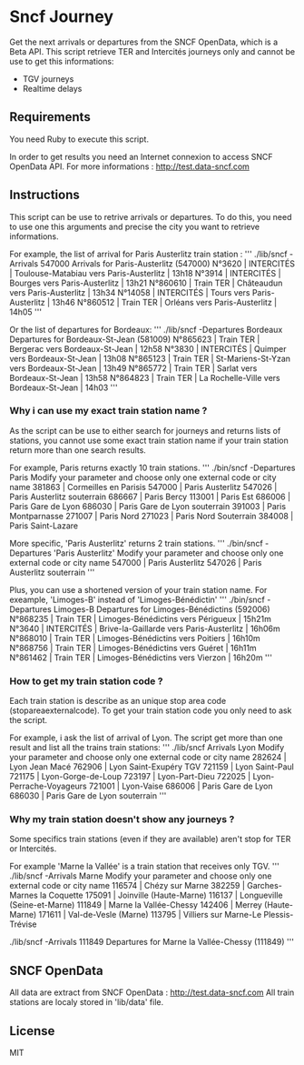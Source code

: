 Sncf Journey
============

Get the next arrivals or departures from the SNCF OpenData, which is a Beta API.
This script retrieve TER and Intercités journeys only and cannot be use to get this informations:
* TGV journeys
* Realtime delays

## Requirements
You need Ruby to execute this script.

In order to get results you need an Internet connexion to access SNCF OpenData API.
For more informations : http://test.data-sncf.com

## Instructions
This script can be use to retrive arrivals or departures.
To do this, you need to use one this arguments and precise the city you want to retrieve informations.

For example, the list of arrival for Paris Austerlitz train station :
'''
./lib/sncf -Arrivals 547000
Arrivals for Paris-Austerlitz (547000)
N°3620   | INTERCITÉS | Toulouse-Matabiau vers Paris-Austerlitz       | 13h18
N°3914   | INTERCITÉS | Bourges vers Paris-Austerlitz                 | 13h21
N°860610 | Train TER  | Châteaudun vers Paris-Austerlitz              | 13h34
N°14058  | INTERCITÉS | Tours vers Paris-Austerlitz                   | 13h46
N°860512 | Train TER  | Orléans vers Paris-Austerlitz                 | 14h05
'''

Or the list of departures for Bordeaux:
'''
./lib/sncf -Departures Bordeaux
Departures for Bordeaux-St-Jean (581009)
N°865623 | Train TER  | Bergerac vers Bordeaux-St-Jean                | 12h58
N°3830   | INTERCITÉS | Quimper vers Bordeaux-St-Jean                 | 13h08
N°865123 | Train TER  | St-Mariens-St-Yzan vers Bordeaux-St-Jean      | 13h49
N°865772 | Train TER  | Sarlat vers Bordeaux-St-Jean                  | 13h58
N°864823 | Train TER  | La Rochelle-Ville vers Bordeaux-St-Jean       | 14h03
'''

### Why i can use my exact train station name ?
As the script can be use to either search for journeys and returns lists of stations, you cannot use some exact train station name if your train station return more than one search results.

For example, Paris returns exactly 10 train stations. 
'''
./bin/sncf -Departures Paris
Modify your parameter and choose only one external code or city name
381863 | Cormeilles en Parisis
547000 | Paris Austerlitz
547026 | Paris Austerlitz souterrain
686667 | Paris Bercy
113001 | Paris Est
686006 | Paris Gare de Lyon
686030 | Paris Gare de Lyon souterrain
391003 | Paris Montparnasse
271007 | Paris Nord
271023 | Paris Nord Souterrain
384008 | Paris Saint-Lazare

More specific, 'Paris Austerlitz' returns 2 train stations.
'''
./bin/sncf -Departures 'Paris Austerlitz'
Modify your parameter and choose only one external code or city name
547000 | Paris Austerlitz
547026 | Paris Austerlitz souterrain
'''

Plus, you can use a shortened version of your train station name.
For exeample, 'Limoges-B' instead of 'Limoges-Bénédictin'
'''
./bin/sncf -Departures Limoges-B
Departures for Limoges-Bénédictins (592006)
N°868235 | Train TER  | Limoges-Bénédictins vers Périgueux            | 15h21m
N°3640   | INTERCITÉS | Brive-la-Gaillarde vers Paris-Austerlitz      | 16h06m
N°868010 | Train TER  | Limoges-Bénédictins vers Poitiers             | 16h10m
N°868756 | Train TER  | Limoges-Bénédictins vers Guéret               | 16h11m
N°861462 | Train TER  | Limoges-Bénédictins vers Vierzon              | 16h20m
'''

### How to get my train station code ?
Each train station is describe as an unique stop area code (stopareaexternalcode).
To get your train station code you only need to ask the script.

For example, i ask the list of arrival of Lyon. The script get more than one result and list all the trains train stations:
'''
./lib/sncf Arrivals Lyon
Modify your parameter and choose only one external code or city name
282624 | Lyon Jean Macé
762906 | Lyon Saint-Exupéry TGV
721159 | Lyon Saint-Paul
721175 | Lyon-Gorge-de-Loup
723197 | Lyon-Part-Dieu
722025 | Lyon-Perrache-Voyageurs
721001 | Lyon-Vaise
686006 | Paris Gare de Lyon
686030 | Paris Gare de Lyon souterrain
'''

### Why my train station doesn't show any journeys ?
Some specifics train stations (even if they are available) aren't stop for TER or Intercités.

For example 'Marne la Vallée' is a train station that receives only TGV.
'''
./lib/sncf -Arrivals Marne
Modify your parameter and choose only one external code or city name
116574 | Chézy sur Marne
382259 | Garches-Marnes la Coquette
175091 | Joinville (Haute-Marne)
116137 | Longueville (Seine-et-Marne)
111849 | Marne la Vallée-Chessy
142406 | Merrey (Haute-Marne)
171611 | Val-de-Vesle (Marne)
113795 | Villiers sur Marne-Le Plessis-Trévise

./lib/sncf -Arrivals 111849
Departures for Marne la Vallée-Chessy (111849)
'''

## SNCF OpenData
All data are extract from SNCF OpenData :  http://test.data-sncf.com
All train stations are localy stored in 'lib/data' file.

## License
MIT

